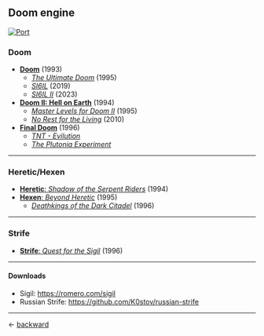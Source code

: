 ## Doom engine

[![Port](https://img.shields.io/badge/games-download-purple?style=flat&label=GZDoom)](https://zdoom.org/downloads)

### Doom

- [**Doom**](https://doom.fandom.com/wiki/Doom) (1993)
  - [_The Ultimate Doom_](https://doom.fandom.com/wiki/The_Ultimate_Doom) (1995)
  - [_SI6IL_](https://doom.fandom.com/wiki/Sigil) (2019)
  - [_SI6IL II_](https://doomwiki.org/wiki/SIGIL_II) (2023)
- [**Doom II: Hell on Earth**](https://doom.fandom.com/wiki/Doom_II) (1994)
  - [_Master Levels for Doom II_](https://doom.fandom.com/wiki/Master_Levels_for_Doom_II) (1995)
  - [_No Rest for the Living_](https://doom.fandom.com/wiki/No_Rest_for_the_Living) (2010)
- [**Final Doom**](https://doom.fandom.com/wiki/TNT:_Evilution) (1996)
  - [_TNT - Evilution_](https://doom.fandom.com/wiki/TNT:_Evilution)
  - [_The Plutonia Experiment_](https://doom.fandom.com/wiki/The_Plutonia_Experiment)

---

### Heretic/Hexen

- [**Heretic**: _Shadow of the Serpent Riders_](https://heretic.fandom.com/wiki/Heretic:_Shadow_of_the_Serpent_Riders) (1994)
- [**Hexen**: _Beyond Heretic_](https://heretic.fandom.com/wiki/Hexen:_Beyond_Heretic) (1995)
  - [_Deathkings of the Dark Citadel_](https://heretic.fandom.com/wiki/Hexen:_Deathkings_of_the_Dark_Citadel) (1996)

---

### Strife

- [**Strife**: _Quest for the Sigil_](https://doom.fandom.com/wiki/Strife) (1996)

---

#### Downloads

- Sigil: https://romero.com/sigil
- Russian Strife: https://github.com/K0stov/russian-strife

---

&larr; [backward](../README.md)
